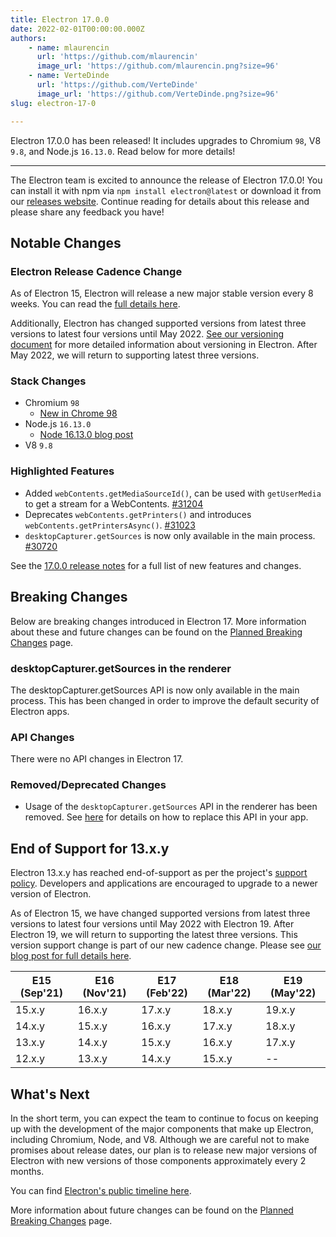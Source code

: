 ```yaml
---
title: Electron 17.0.0
date: 2022-02-01T00:00:00.000Z
authors:
    - name: mlaurencin
      url: 'https://github.com/mlaurencin'
      image_url: 'https://github.com/mlaurencin.png?size=96'
    - name: VerteDinde
      url: 'https://github.com/VerteDinde'
      image_url: 'https://github.com/VerteDinde.png?size=96'
slug: electron-17-0

---
```


Electron 17.0.0 has been released! It includes upgrades to Chromium `98`, V8 `9.8`, and Node.js `16.13.0`. Read below for more details!

---

The Electron team is excited to announce the release of Electron 17.0.0! You can install it with npm via `npm install electron@latest` or download it from our [releases website](https://www.electronjs.org/releases/stable). Continue reading for details about this release and please share any feedback you have!

## Notable Changes

### Electron Release Cadence Change

As of Electron 15, Electron will release a new major stable version every 8 weeks. You can read the [full details here](https://www.electronjs.org/blog/8-week-cadence).

Additionally, Electron has changed supported versions from latest three versions to latest four versions until May 2022. [See our versioning document](https://www.electronjs.org/docs/latest/tutorial/electron-versioning) for more detailed information about versioning in Electron. After May 2022, we will return to supporting latest three versions.

### Stack Changes

* Chromium `98`
    * [New in Chrome 98](https://developer.chrome.com/blog/new-in-chrome-98/)
* Node.js `16.13.0`
    * [Node 16.13.0 blog post](https://nodejs.org/en/blog/release/v16.13.0/)
* V8 `9.8`

### Highlighted Features

* Added `webContents.getMediaSourceId()`, can be used with `getUserMedia` to get a stream for a WebContents. [#31204](https://github.com/electron/electron/pull/31204)
* Deprecates `webContents.getPrinters()` and introduces `webContents.getPrintersAsync()`. [#31023](https://github.com/electron/electron/pull/31023)
* `desktopCapturer.getSources` is now only available in the main process. [#30720](https://github.com/electron/electron/pull/30720)

See the [17.0.0 release notes](https://github.com/electron/electron/releases/tag/v17.0.0) for a full list of new features and changes.

## Breaking Changes

Below are breaking changes introduced in Electron 17. More information about these and future changes can be found on the [Planned Breaking Changes](https://www.electronjs.org/docs/latest/breaking-changes) page.

### desktopCapturer.getSources in the renderer

The desktopCapturer.getSources API is now only available in the main process. This has been changed in order to improve the default security of Electron apps.

### API Changes

There were no API changes in Electron 17. 

### Removed/Deprecated Changes

* Usage of the `desktopCapturer.getSources` API in the renderer has been removed. See [here](https://raw.githubusercontent.com/electron/electron/main/docs/breaking-changes.md#removed-desktopcapturergetsources-in-the-renderer) for details on how to replace this API in your app.

## End of Support for 13.x.y

Electron 13.x.y has reached end-of-support as per the project's [support policy](https://www.electronjs.org/docs/latest/tutorial/support#supported-versions). Developers and applications are encouraged to upgrade to a newer version of Electron.

As of Electron 15, we have changed supported versions from latest three versions to latest four versions until May 2022 with Electron 19. After Electron 19, we will return to supporting the latest three versions. This version support change is part of our new cadence change. Please see [our blog post for full details here](https://www.electronjs.org/blog/8-week-cadence/#-will-electron-extend-the-number-of-supported-versions).

|	E15 (Sep'21) |	E16 (Nov'21) |	E17 (Feb'22) |	E18 (Mar'22) |	E19 (May'22) |
| ---- | ---- | ---- | ---- | ---- |
|	15.x.y |	16.x.y |	17.x.y |	18.x.y |	19.x.y |
|	14.x.y |	15.x.y |	16.x.y |	17.x.y |	18.x.y |
|	13.x.y |	14.x.y |	15.x.y |	16.x.y |	17.x.y |
|	12.x.y |	13.x.y |	14.x.y |	15.x.y |	-- |

## What's Next

In the short term, you can expect the team to continue to focus on keeping up with the development of the major components that make up Electron, including Chromium, Node, and V8. Although we are careful not to make promises about release dates, our plan is to release new major versions of Electron with new versions of those components approximately every 2 months.

You can find [Electron's public timeline here](https://www.electronjs.org/docs/latest/tutorial/electron-timelines).

More information about future changes can be found on the [Planned Breaking Changes](https://github.com/electron/electron/blob/main/docs/breaking-changes.md) page.
